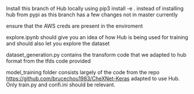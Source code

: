 Install this branch of Hub locally using pip3 install -e . instead of installing hub from pypi as this branch has a few changes not in master currently

ensure that the AWS creds are present in the enviroment

explore.ipynb should give you an idea of how Hub is being used for training and should also let you explore the dataset

dataset_generation.py contains the transform code that we adapted to hub format from the tfds code provided

model_training folder consists largely of the code from the repo https://github.com/brucechou1983/CheXNet-Keras adapted to use Hub. Only train.py and confi.ini should be relevant. 